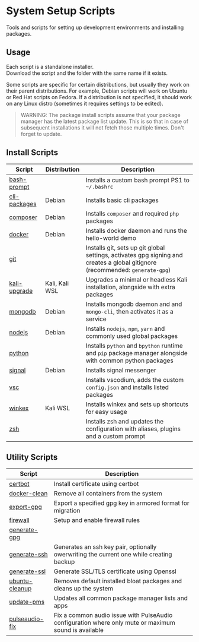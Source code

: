 # System Setup Scripts

Tools and scripts for setting up development environments and installing packages.

## Usage

Each script is a standalone installer.  
Download the script and the folder with the same name if it exists.

Some scripts are specific for certain distributions, but usually they work on their parent distributions. For example, Debian scripts will work on Ubuntu or Red Hat scripts on Fedora. If a distribution is not specified, it should work on any Linux distro (sometimes it requires settings to be edited).

> WARNING: The package install scripts assume that your package manager has the latest package list update. This is so that in case of subsequent installations it will not fetch those multiple times. Don't forget to update.

## Install Scripts

|Script|Distribution|Description|
|---|---|---|
|[bash-prompt](/bash-prompt.sh)||Installs a custom bash prompt PS1 to `~/.bashrc`|
|[cli-packages](/cli-packages.sh)|Debian|Installs basic cli packages|
|[composer](/composer.sh)|Debian|Installs `composer` and required `php` packages|
|[docker](/docker.sh)|Debian|Installs docker daemon and runs the hello-world demo|
|[git](/git.sh)||Installs git, sets up git global settings, activates gpg signing and creates a global gitignore (recommended: `generate-gpg`)|
|[kali-upgrade](/kali-upgrade.sh)|Kali, Kali WSL|Upgrades a minimal or headless Kali installation, alongside with extra packages|
|[mongodb](/mongodb.sh)|Debian|Installs mongodb daemon and and `mongo-cli`, then activates it as a service|
|[nodejs](/nodejs.sh)|Debian|Installs `nodejs`, `npm`, `yarn` and commonly used global packages|
|[python](/python.sh)||Installs `python` and `bpython` runtime and `pip` package manager alongside with common python packages|
|[signal](/signal.sh)|Debian|Installs signal messenger|
|[vsc](/vsc.sh)||Installs vscodium, adds the custom `config.json` and installs listed packages|
|[winkex](/winkex.sh)|Kali WSL|Installs winkex and sets up shortcuts for easy usage|
|[zsh](/vsc.sh)||Installs zsh and updates the configuration with aliases, plugins and a custom prompt|

## Utility Scripts

|Script|Description|
|---|---|
|[certbot](/certbot.sh)|Install certificate using certbot|
|[docker-clean](/docker-clean.sh)|Remove all containers from the system|
|[export-gpg](/export-gpg.sh)|Export a specified gpg key in armored format for migration|
|[firewall](/firewall.sh)|Setup and enable firewall rules|
|[generate-gpg](/generate-gpg.sh)||Generates a gpg key then displays the ID using the given settings|
|[generate-ssh](/generate-ssh.sh)|Generates an ssh key pair, optionally owerwriting the current one while creating backup|
|[generate-ssl](/generate-ssl.sh)|Generate SSL/TLS certificate using Openssl|
|[ubuntu-cleanup](/ubuntu-cleanup.sh)|Removes default installed bloat packages and cleans up the system|
|[update-pms](/update-pms.sh)|Updates all common package manager lists and apps|
|[pulseaudio-fix](/pulseaudio-fix.sh)|Fix a common audio issue with PulseAudio configuration where only mute or maximum sound is available|
